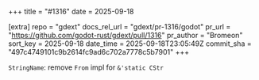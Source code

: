 +++
title = "#1316"
date = 2025-09-18

[extra]
repo = "gdext"
docs_rel_url = "gdext/pr-1316/godot"
pr_url = "https://github.com/godot-rust/gdext/pull/1316"
pr_author = "Bromeon"
sort_key = 2025-09-18
date_time = 2025-09-18T23:05:49Z
commit_sha = "497c4749101c9b2614fc9ad6c702a7778c5b7901"
+++

`StringName`: remove `From` impl for `&'static CStr`
